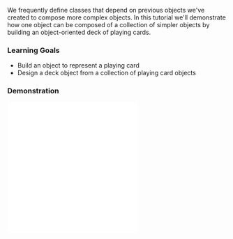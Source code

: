 We frequently define classes that depend on previous objects we've created to compose more complex objects. In this tutorial we'll demonstrate how one object can be composed of a collection of simpler objects by building an object-oriented deck of playing cards.

### Learning Goals

* Build an object to represent a playing card
* Design a deck object from a collection of playing card objects

### Demonstration

<div class="video-wrapper">
<iframe src="//player.vimeo.com/video/80204100" frameborder="0" webkitallowfullscreen mozallowfullscreen allowfullscreen></iframe>
</div>

<div class="video-wrapper">
<iframe src="//player.vimeo.com/video/80222980" frameborder="0" webkitallowfullscreen mozallowfullscreen allowfullscreen></iframe>
</div>
